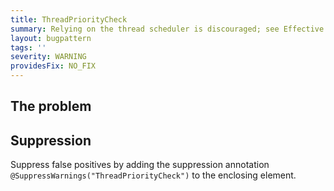 ```yaml
---
title: ThreadPriorityCheck
summary: Relying on the thread scheduler is discouraged; see Effective Java 3rd Edition Item 84.
layout: bugpattern
tags: ''
severity: WARNING
providesFix: NO_FIX
---
```


<!--
*** AUTO-GENERATED, DO NOT MODIFY ***
To make changes, edit the @BugPattern annotation or the explanation in docs/bugpattern.
-->

## The problem


## Suppression
Suppress false positives by adding the suppression annotation `@SuppressWarnings("ThreadPriorityCheck")` to the enclosing element.
